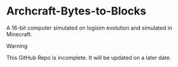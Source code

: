 # Archcraft-Bytes-to-Blocks

 A 16-bit computer simulated on logisim evolution and simulated in Minecraft.
 
> [!warning]
> This GitHub Repo is incomplete. It will be updated on a later date.

